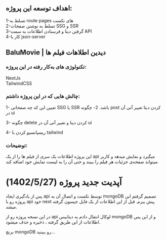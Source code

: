 ## اهداف توسعه این پروژه:
1-تسلط به route pages های نکست <br />
2-تسلط به نوشتن صفحات SSG و SSR <br />
3-گرفتن دیتا و فرستادن اطلاعات به سمت API <br />
4-کار با json-server <br />

## BaluMovie | دیدین اطلاهات فیلم ها

### تکنولوژی های به‌کار رفته در این پروژه:
NextJs <BR />
TailwindCSS

### چالش هایی که در این پروژه داشتم: 

1- تعیین این که چه صفحاتی SSG یا SSR  باشد.
2- چگونه post کردن دیتا تغییر آنی آن در ui

3- چگونه delete کردن دیتا و تغییر آنی آن در ui

4- ریسپانسیو کردن با tailwind

### توضیحات:

این پروژه اطلاعات یک سری از فیلم ها را از یک api میگیرد و نمایش میدهد و کاربر میتواند صفحه‌ی جزئیات هر فیلم را ببیند و حتی آن را به لیست نمایش خود اضافه کند.

# آپدیت جدید پروژه (1402/5/27)

پس از یادگیری ایجاد api توسط نکست و اتصال آن به mongoDB تصمیم گرفتم این پروژه رو با api خود next پیش ببرم.
قبل از این اطلاعات از یک فایل جیسون گرفته میشد.

در این نسخه پروژه رو از api لوکال انتقال دادم به دیتابیس mongoDB و از این پس اطلاعات از این طریق گرفته ، ذخیره و حذف میشود.

برنچ mongoDB رو ببینید...

